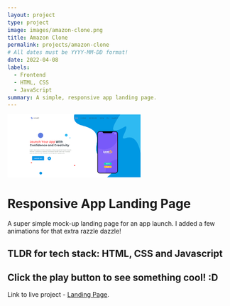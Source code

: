 ```yaml
---
layout: project
type: project
image: images/amazon-clone.png
title: Amazon Clone
permalink: projects/amazon-clone
# All dates must be YYYY-MM-DD format!
date: 2022-04-08
labels:
  - Frontend
  - HTML, CSS
  - JavaScript
summary: A simple, responsive app landing page.
---
```


<div class="ui small rounded images">
  <img class="ui image" src="../images/apppage.png">
</div>

# Responsive App Landing Page

A super simple mock-up landing page for an app launch. I added a few animations for that extra razzle dazzle!

## TLDR for tech stack: HTML, CSS and Javascript

## Click the play button to see something cool! :D

Link to live project - [Landing Page](httpsd://dev-app-landing-page.netlify.app/).




